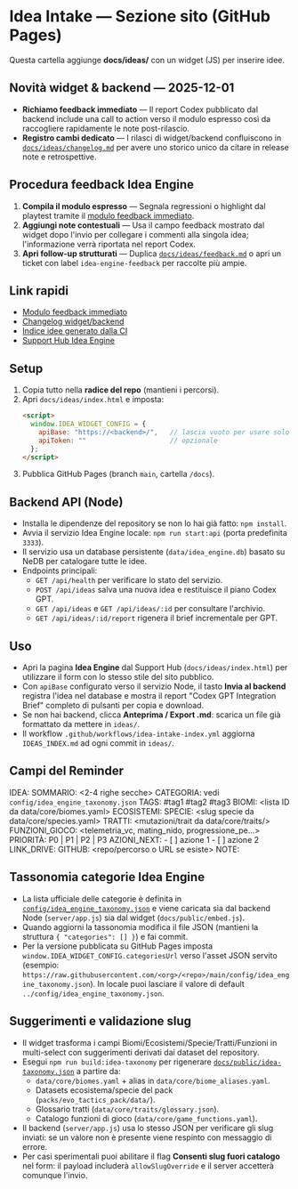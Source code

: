# Idea Intake — Sezione sito (GitHub Pages)

Questa cartella aggiunge **docs/ideas/** con un widget (JS) per inserire idee.

## Novità widget & backend — 2025-12-01
- **Richiamo feedback immediato** — Il report Codex pubblicato dal backend include una call to action verso il modulo espresso
  così da raccogliere rapidamente le note post-rilascio.
- **Registro cambi dedicato** — I rilasci di widget/backend confluiscono in [`docs/ideas/changelog.md`](docs/ideas/changelog.md)
  per avere uno storico unico da citare in release note e retrospettive.

## Procedura feedback Idea Engine
1. **Compila il modulo espresso** — Segnala regressioni o highlight dal playtest tramite il [modulo feedback immediato](https://forms.gle/evoTacticsIdeaFeedback).
2. **Aggiungi note contestuali** — Usa il campo feedback mostrato dal widget dopo l'invio per collegare i commenti alla singola
   idea; l'informazione verrà riportata nel report Codex.
3. **Apri follow-up strutturati** — Duplica [`docs/ideas/feedback.md`](docs/ideas/feedback.md) o apri un ticket con label
   `idea-engine-feedback` per raccolte più ampie.

## Link rapidi
- [Modulo feedback immediato](https://forms.gle/evoTacticsIdeaFeedback)
- [Changelog widget/backend](docs/ideas/changelog.md)
- [Indice idee generato dalla CI](IDEAS_INDEX.md)
- [Support Hub Idea Engine](docs/ideas/index.html)

## Setup
1. Copia tutto nella **radice del repo** (mantieni i percorsi).
2. Apri `docs/ideas/index.html` e imposta:
   ```html
   <script>
     window.IDEA_WIDGET_CONFIG = {
       apiBase: "https://<backend>/",   // lascia vuoto per usare solo export .md
       apiToken: ""                     // opzionale
     };
   </script>
   ```
3. Pubblica GitHub Pages (branch `main`, cartella `/docs`).

## Backend API (Node)
- Installa le dipendenze del repository se non lo hai già fatto: `npm install`.
- Avvia il servizio Idea Engine locale: `npm run start:api` (porta predefinita `3333`).
- Il servizio usa un database persistente (`data/idea_engine.db`) basato su NeDB per catalogare tutte le idee.
- Endpoints principali:
  - `GET /api/health` per verificare lo stato del servizio.
  - `POST /api/ideas` salva una nuova idea e restituisce il piano Codex GPT.
  - `GET /api/ideas` e `GET /api/ideas/:id` per consultare l'archivio.
  - `GET /api/ideas/:id/report` rigenera il brief incrementale per GPT.

## Uso
- Apri la pagina **Idea Engine** dal Support Hub (`docs/ideas/index.html`) per utilizzare il form con lo stesso stile del
  sito pubblico.
- Con `apiBase` configurato verso il servizio Node, il tasto **Invia al backend** registra l'idea nel database e mostra il
  report "Codex GPT Integration Brief" completo di pulsanti per copia e download.
- Se non hai backend, clicca **Anteprima / Export .md**: scarica un file già formattato da mettere in `ideas/`.
- Il workflow `.github/workflows/idea-intake-index.yml` aggiorna `IDEAS_INDEX.md` ad ogni commit in `ideas/`.

## Campi del Reminder
IDEA: <titolo breve>
SOMMARIO: <2-4 righe secche>
CATEGORIA: vedi `config/idea_engine_taxonomy.json`
TAGS: #tag1 #tag2 #tag3
BIOMI: <lista ID da data/core/biomes.yaml>
ECOSISTEMI: <meta-nodi o pack collegati>
SPECIE: <slug specie da data/core/species.yaml>
TRATTI: <mutazioni/trait da data/core/traits/>
FUNZIONI_GIOCO: <telemetria_vc, mating_nido, progressione_pe…>
PRIORITÀ: P0 | P1 | P2 | P3
AZIONI_NEXT: - [ ] azione 1  - [ ] azione 2
LINK_DRIVE: <URL se esiste>
GITHUB: <repo/percorso o URL se esiste>
NOTE: <altro>

## Tassonomia categorie Idea Engine
- La lista ufficiale delle categorie è definita in [`config/idea_engine_taxonomy.json`](config/idea_engine_taxonomy.json) e viene caricata sia dal backend Node (`server/app.js`) sia dal widget (`docs/public/embed.js`).
- Quando aggiorni la tassonomia modifica il file JSON (mantieni la struttura `{ "categories": [] }`) e fai commit.
- Per la versione pubblicata su GitHub Pages imposta `window.IDEA_WIDGET_CONFIG.categoriesUrl` verso l'asset JSON servito (esempio: `https://raw.githubusercontent.com/<org>/<repo>/main/config/idea_engine_taxonomy.json`). In locale puoi lasciare il valore di default `../config/idea_engine_taxonomy.json`.

## Suggerimenti e validazione slug
- Il widget trasforma i campi Biomi/Ecosistemi/Specie/Tratti/Funzioni in multi-select con suggerimenti derivati dai dataset del repository.
- Esegui `npm run build:idea-taxonomy` per rigenerare [`docs/public/idea-taxonomy.json`](docs/public/idea-taxonomy.json) a partire da:
  - `data/core/biomes.yaml` + alias in `data/core/biome_aliases.yaml`.
  - Datasets ecosistema/specie del pack (`packs/evo_tactics_pack/data/`).
  - Glossario tratti (`data/core/traits/glossary.json`).
  - Catalogo funzioni di gioco (`data/core/game_functions.yaml`).
- Il backend (`server/app.js`) usa lo stesso JSON per verificare gli slug inviati: se un valore non è presente viene respinto con messaggio di errore.
- Per casi sperimentali puoi abilitare il flag **Consenti slug fuori catalogo** nel form: il payload includerà `allowSlugOverride` e il server accetterà comunque l'invio.
